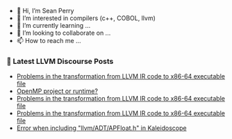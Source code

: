 - 👋 Hi, I’m Sean Perry
- 👀 I’m interested in compilers (c++, COBOL, llvm)
- 🌱 I’m currently learning ...
- 💞️ I’m looking to collaborate on ...
- 📫 How to reach me ...

<!---
s66perry/s66perry is a ✨ special ✨ repository because its `README.md` (this file) appears on your GitHub profile.
You can click the Preview link to take a look at your changes.
--->
### 📕 Latest LLVM Discourse Posts

<!-- DISCOURSE-LLVM:START -->
- [Problems in the transformation from LLVM IR code to x86-64 executable file](https://discourse.llvm.org/t/problems-in-the-transformation-from-llvm-ir-code-to-x86-64-executable-file/70932#post_3)
- [OpenMP project or runtime?](https://discourse.llvm.org/t/openmp-project-or-runtime/70886#post_9)
- [Problems in the transformation from LLVM IR code to x86-64 executable file](https://discourse.llvm.org/t/problems-in-the-transformation-from-llvm-ir-code-to-x86-64-executable-file/70932#post_2)
- [Problems in the transformation from LLVM IR code to x86-64 executable file](https://discourse.llvm.org/t/problems-in-the-transformation-from-llvm-ir-code-to-x86-64-executable-file/70932#post_1)
- [Error when including &quot;llvm/ADT/APFloat.h&quot; in Kaleidoscope](https://discourse.llvm.org/t/error-when-including-llvm-adt-apfloat-h-in-kaleidoscope/70920#post_4)
<!-- DISCOURSE-LLVM:END -->
